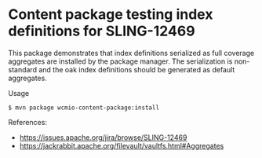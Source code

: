 # Content package testing index definitions for SLING-12469

This package demonstrates that index definitions serialized as full coverage aggregates are installed
by the package manager. The serialization is non-standard and the oak index definitions should be
generated as default aggregates.

Usage

```
$ mvn package wcmio-content-package:install
```

References:

- https://issues.apache.org/jira/browse/SLING-12469
- https://jackrabbit.apache.org/filevault/vaultfs.html#Aggregates
